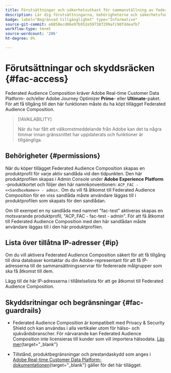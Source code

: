 ```yaml
---
title: Förutsättningar och säkerhetsutkast för sammanställning av federerad publik
description: Lär dig förutsättningarna, behörigheterna och säkerhetsfunktionerna för Federated Audience Composition
badge: label="Begränsad tillgänglighet" type="Informative"
source-git-commit: e6858ecd06e97b952e59738f299afc90fddeafb7
workflow-type: tm+mt
source-wordcount: '286'
ht-degree: 0%

---
```


# Förutsättningar och skyddsräcken {#fac-access}

Federated Audience Composition kräver Adobe Real-time Customer Data Platform- och/eller Adobe Journey Optimizer **Prime**- eller **Ultimate**-paket. För att få tillgång till den här funktionen måste du ha köpt tillägget Federated Audience Composition.

>[!AVAILABILITY]
>
>När du har fått ett välkomstmeddelande från Adobe kan det ta några timmar innan gränssnittet har uppdaterats och funktioner är tillgängliga.

## Behörigheter {#permissions}

När du köper tillägget Federated Audience Composition skapas en produktprofil för varje aktiv sandlåda vid den tidpunkten. Den här produktprofilen skapas i Admin Console under **Adobe Experience Platform** -produktkortet och följer den här namnkonventionen: `ACP_FAC - <<SandboxName>> - admin.` Om du vill få åtkomst till Federated Audience Composition för en viss sandlåda måste användare läggas till i produktprofilen som skapats för den sandlådan.

Om till exempel en ny sandlåda med namnet &quot;fac-test&quot; aktiveras skapas en motsvarande produktprofil, &quot;ACP_FAC - fac-test - admin&quot;. För att få åtkomst till Federated Audience Composition med den här sandlådan måste användare läggas till i den här produktprofilen.

## Lista över tillåtna IP-adresser {#ip}

Om du vill aktivera Federated Audience Composition säkert för att få tillgång till dina databaser kontaktar du din Adobe-representant för att få IP-adresserna till de sammansättningsservrar för federerade målgrupper som ska få åtkomst till dem.

Lägg till de här IP-adresserna i tillåtelselista för att ge åtkomst till Federated Audience Composition.

## Skyddsritningar och begränsningar {#fac-guardrails}

* Federated Audience Composition är kompatibelt med Privacy &amp; Security Shield och kan användas i alla vertikaler utom för hälso- och sjukvårdsbranscher. För närvarande kan Federated Audience Composition inte licensieras till kunder som vill importera hälsodata. [Läs mer](https://experienceleague.adobe.com/en/docs/events/customer-data-management-voices-recordings/governance/healthcare-shield){target="_blank"}

* Tillstånd, produktbegränsningar och prestandaskydd som anges i [Adobe Real-time Customer Data Platform-dokumentationen](https://experienceleague.adobe.com/en/docs/experience-platform/profile/guardrails){target="_blank"} gäller för det här tillägget.
